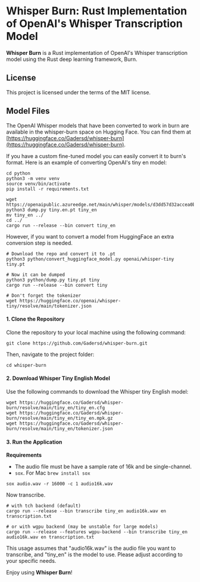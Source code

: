 # Whisper Burn: Rust Implementation of OpenAI's Whisper Transcription Model

**Whisper Burn** is a Rust implementation of OpenAI's Whisper transcription model using the Rust deep learning framework, Burn.

## License

This project is licensed under the terms of the MIT license.

## Model Files

The OpenAI Whisper models that have been converted to work in burn are available in the whisper-burn space on Hugging Face. You can find them at [https://huggingface.co/Gadersd/whisper-burn](https://huggingface.co/Gadersd/whisper-burn).

If you have a custom fine-tuned model you can easily convert it to burn's format. Here is an example of converting OpenAI's tiny en model:

```
cd python
python3 -m venv venv
source venv/bin/activate
pip install -r requirements.txt

wget https://openaipublic.azureedge.net/main/whisper/models/d3dd57d32accea0b295c96e26691aa14d8822fac7d9d27d5dc00b4ca2826dd03/tiny.en.pt
python3 dump.py tiny.en.pt tiny_en
mv tiny_en ../
cd ../
cargo run --release --bin convert tiny_en
```

However, if you want to convert a model from HuggingFace an extra conversion step is needed.

```
# Download the repo and convert it to .pt
python3 python/convert_huggingface_model.py openai/whisper-tiny tiny.pt

# Now it can be dumped
python3 python/dump.py tiny.pt tiny
cargo run --release --bin convert tiny

# Don't forget the tokenizer
wget https://huggingface.co/openai/whisper-tiny/resolve/main/tokenizer.json
```

#### 1. Clone the Repository

Clone the repository to your local machine using the following command:

```
git clone https://github.com/Gadersd/whisper-burn.git
```

Then, navigate to the project folder:

```
cd whisper-burn
```

#### 2. Download Whisper Tiny English Model

Use the following commands to download the Whisper tiny English model:

```
wget https://huggingface.co/Gadersd/whisper-burn/resolve/main/tiny_en/tiny_en.cfg
wget https://huggingface.co/Gadersd/whisper-burn/resolve/main/tiny_en/tiny_en.mpk.gz
wget https://huggingface.co/Gadersd/whisper-burn/resolve/main/tiny_en/tokenizer.json
```

#### 3. Run the Application

**Requirements**

- The audio file must be have a sample rate of 16k and be single-channel.
- `sox`. For Mac `brew install sox`

```
sox audio.wav -r 16000 -c 1 audio16k.wav
```
Now transcribe.

```
# with tch backend (default)
cargo run --release --bin transcribe tiny_en audio16k.wav en transcription.txt

# or with wgpu backend (may be unstable for large models)
cargo run --release --features wgpu-backend --bin transcribe tiny_en audio16k.wav en transcription.txt
```

This usage assumes that "audio16k.wav" is the audio file you want to transcribe, and "tiny_en" is the model to use. Please adjust according to your specific needs.

Enjoy using **Whisper Burn**!

